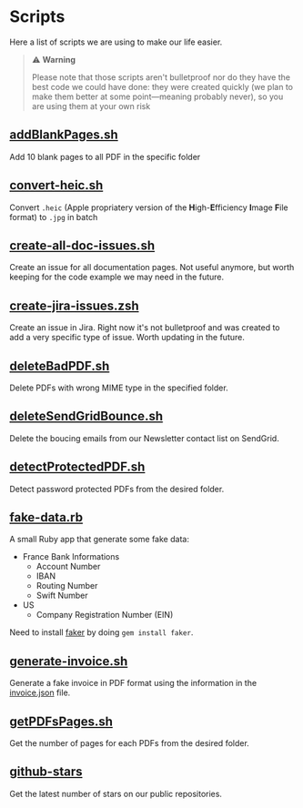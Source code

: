 # Scripts

Here a list of scripts we are using to make our life easier.

> ⚠️ **Warning**
>
> Please note that those scripts aren't bulletproof nor do they have the best code we could have done: they were created quickly (we plan to make them better at some point—meaning probably never), so you are using them at your own risk

## [addBlankPages.sh](addBlankPages.sh)

Add 10 blank pages to all PDF in the specific folder

## [convert-heic.sh](convert-heic.sh)

Convert `.heic` (Apple propriatery version of the **H**igh-**E**fficiency **I**mage **F**ile format) to `.jpg` in batch

## [create-all-doc-issues.sh](create-all-doc-issues.sh)

Create an issue for all documentation pages. Not useful anymore, but worth keeping for the code example we may need in the future.

## [create-jira-issues.zsh](create-jira-issues.zsh)

Create an issue in Jira. Right now it's not bulletproof and was created to add a very specific type of issue. Worth updating in the future.

## [deleteBadPDF.sh](deleteBadPDF.sh)

Delete PDFs with wrong MIME type in the specified folder.

## [deleteSendGridBounce.sh](deleteSendGridBounce.sh)

Delete the boucing emails from our Newsletter contact list on SendGrid.

## [detectProtectedPDF.sh](detectProtectedPDF.sh)

Detect password protected PDFs from the desired folder.

## [fake-data.rb](fake-data.rb)

A small Ruby app that generate some fake data:

- France Bank Informations
  - Account Number
  - IBAN
  - Routing Number
  - Swift Number
- US
  - Company Registration Number (EIN)

Need to install [faker](https://github.com/faker-ruby/faker) by doing `gem install faker`.

## [generate-invoice.sh](generate-invoice.sh)

Generate a fake invoice in PDF format using the information in the [invoice.json](invoice.json) file.

## [getPDFsPages.sh](getPDFsPages.sh)

Get the number of pages for each PDFs from the desired folder.

## [github-stars](github-stars.sh)

Get the latest number of stars on our public repositories.
